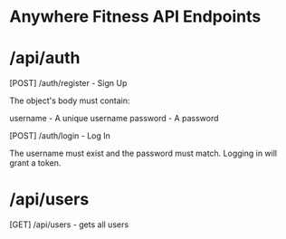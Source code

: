 # Anywhere Fitness API Endpoints

# /api/auth
[POST] /auth/register - Sign Up

The object's body must contain:

username - A unique username
password - A password

[POST] /auth/login - Log In

The username must exist and the password must match. 
Logging in will grant a token.

# /api/users
[GET] /api/users - gets all users
